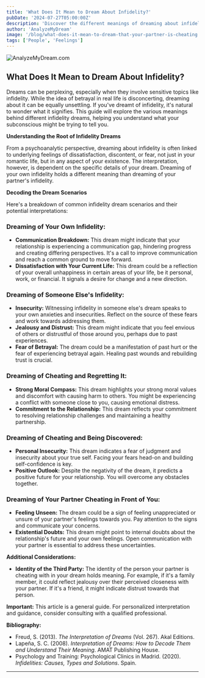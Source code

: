 ```yaml
---
title: 'What Does It Mean to Dream About Infidelity?'
pubDate: '2024-07-27T05:00:00Z'
description: 'Discover the different meanings of dreaming about infidelity, from personal insecurity to communication problems in the couple.'
author: 'AnalyzeMyDream'
image: '/blog/what-does-it-mean-to-dream-that-your-partner-is-cheating.jpeg'
tags: ['People', 'Feelings']
---
```


![AnalyzeMyDream.com](/blog/what-does-it-mean-to-dream-that-your-partner-is-cheating.jpeg)

## What Does It Mean to Dream About Infidelity?

Dreams can be perplexing, especially when they involve sensitive topics like infidelity. While the idea of betrayal in real life is disconcerting, dreaming about it can be equally unsettling. If you've dreamt of infidelity, it's natural to wonder what it signifies. This guide will explore the various meanings behind different infidelity dreams, helping you understand what your subconscious might be trying to tell you.

**Understanding the Root of Infidelity Dreams**

From a psychoanalytic perspective, dreaming about infidelity is often linked to underlying feelings of dissatisfaction, discontent, or fear, not just in your romantic life, but in any aspect of your existence.  The interpretation, however, is dependent on the specific details of your dream. Dreaming of your own infidelity holds a different meaning than dreaming of your partner's infidelity.

**Decoding the Dream Scenarios**

Here's a breakdown of common infidelity dream scenarios and their potential interpretations:

### Dreaming of Your Own Infidelity:

- **Communication Breakdown:** This dream might indicate that your relationship is experiencing a communication gap, hindering progress and creating differing perspectives.  It's a call to improve communication and reach a common ground to move forward.
- **Dissatisfaction with Your Current Life:** This dream could be a reflection of your overall unhappiness in certain areas of your life, be it personal, work, or financial.  It signals a desire for change and a new direction.


### Dreaming of Someone Else's Infidelity:

- **Insecurity:** Witnessing infidelity in someone else's dream speaks to your own anxieties and insecurities.  Reflect on the source of these fears and work towards addressing them.
- **Jealousy and Distrust:** This dream might indicate that you feel envious of others or distrustful of those around you, perhaps due to past experiences.
- **Fear of Betrayal:**  The dream could be a manifestation of past hurt or the fear of experiencing betrayal again.  Healing past wounds and rebuilding trust is crucial.

### Dreaming of Cheating and Regretting It:

- **Strong Moral Compass:** This dream highlights your strong moral values and discomfort with causing harm to others. You might be experiencing a conflict with someone close to you, causing emotional distress.
- **Commitment to the Relationship:**  This dream reflects your commitment to resolving relationship challenges and maintaining a healthy partnership.

### Dreaming of Cheating and Being Discovered:

- **Personal Insecurity:**  This dream indicates a fear of judgment and insecurity about your true self.  Facing your fears head-on and building self-confidence is key.
- **Positive Outlook:** Despite the negativity of the dream, it predicts a positive future for your relationship.  You will overcome any obstacles together.

### Dreaming of Your Partner Cheating in Front of You:

- **Feeling Unseen:** The dream could be a sign of feeling unappreciated or unsure of your partner's feelings towards you.  Pay attention to the signs and communicate your concerns.
- **Existential Doubts:** This dream might point to internal doubts about the relationship's future and your own feelings.  Open communication with your partner is essential to address these uncertainties.

**Additional Considerations:**

- **Identity of the Third Party:** The identity of the person your partner is cheating with in your dream holds meaning. For example, if it's a family member, it could reflect jealousy over their perceived closeness with your partner. If it's a friend, it might indicate distrust towards that person.

**Important:** This article is a general guide. For personalized interpretation and guidance, consider consulting with a qualified professional.

**Bibliography:**

* Freud, S. (2013). *The Interpretation of Dreams* (Vol. 267). Akal Editions.
* Lapeña, S. C. (2008). *Interpretation of Dreams: How to Decode Them and Understand Their Meaning*. AMAT Publishing House.
* Psychology and Training: Psychological Clinics in Madrid. (2020). *Infidelities: Causes, Types and Solutions*. Spain.

---